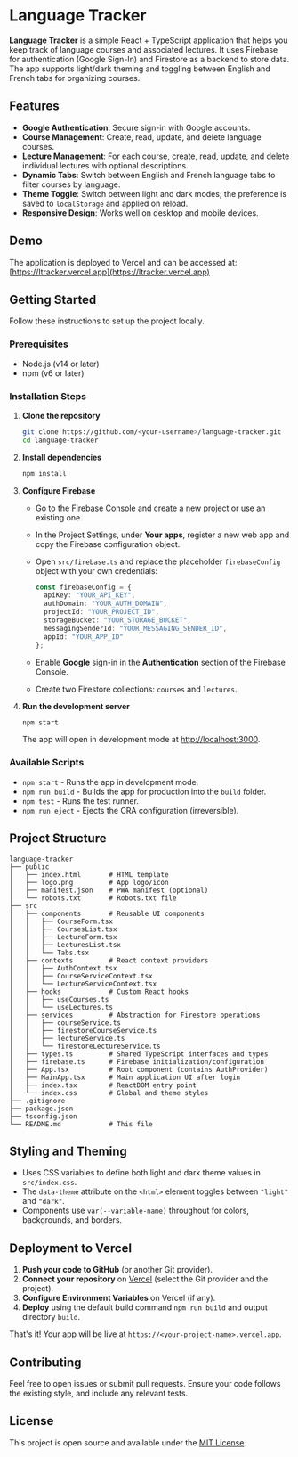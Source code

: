 # Language Tracker

**Language Tracker** is a simple React + TypeScript application that helps you keep track of language courses and associated lectures. It uses Firebase for authentication (Google Sign-In) and Firestore as a backend to store data. The app supports light/dark theming and toggling between English and French tabs for organizing courses.

## Features

* **Google Authentication**: Secure sign-in with Google accounts.
* **Course Management**: Create, read, update, and delete language courses.
* **Lecture Management**: For each course, create, read, update, and delete individual lectures with optional descriptions.
* **Dynamic Tabs**: Switch between English and French language tabs to filter courses by language.
* **Theme Toggle**: Switch between light and dark modes; the preference is saved to `localStorage` and applied on reload.
* **Responsive Design**: Works well on desktop and mobile devices.

## Demo

The application is deployed to Vercel and can be accessed at: [https://ltracker.vercel.app](https://ltracker.vercel.app)

## Getting Started

Follow these instructions to set up the project locally.

### Prerequisites

* Node.js (v14 or later)
* npm (v6 or later)

### Installation Steps

1. **Clone the repository**

   ```bash
   git clone https://github.com/<your-username>/language-tracker.git
   cd language-tracker
   ```

2. **Install dependencies**

   ```bash
   npm install
   ```

3. **Configure Firebase**

   * Go to the [Firebase Console](https://console.firebase.google.com/) and create a new project or use an existing one.
   * In the Project Settings, under **Your apps**, register a new web app and copy the Firebase configuration object.
   * Open `src/firebase.ts` and replace the placeholder `firebaseConfig` object with your own credentials:

     ```ts
     const firebaseConfig = {
       apiKey: "YOUR_API_KEY",
       authDomain: "YOUR_AUTH_DOMAIN",
       projectId: "YOUR_PROJECT_ID",
       storageBucket: "YOUR_STORAGE_BUCKET",
       messagingSenderId: "YOUR_MESSAGING_SENDER_ID",
       appId: "YOUR_APP_ID"
     };
     ```
   * Enable **Google** sign-in in the **Authentication** section of the Firebase Console.
   * Create two Firestore collections: `courses` and `lectures`.

4. **Run the development server**

   ```bash
   npm start
   ```

   The app will open in development mode at [http://localhost:3000](http://localhost:3000).

### Available Scripts

* `npm start` - Runs the app in development mode.
* `npm run build` - Builds the app for production into the `build` folder.
* `npm test` - Runs the test runner.
* `npm run eject` - Ejects the CRA configuration (irreversible).

## Project Structure

```
language-tracker
├── public
│   ├── index.html       # HTML template
│   ├── logo.png         # App logo/icon
│   ├── manifest.json    # PWA manifest (optional)
│   └── robots.txt       # Robots.txt file
├── src
│   ├── components       # Reusable UI components
│   │   ├── CourseForm.tsx
│   │   ├── CoursesList.tsx
│   │   ├── LectureForm.tsx
│   │   ├── LecturesList.tsx
│   │   └── Tabs.tsx
│   ├── contexts         # React context providers
│   │   ├── AuthContext.tsx
│   │   ├── CourseServiceContext.tsx
│   │   └── LectureServiceContext.tsx
│   ├── hooks            # Custom React hooks
│   │   ├── useCourses.ts
│   │   └── useLectures.ts
│   ├── services         # Abstraction for Firestore operations
│   │   ├── courseService.ts
│   │   ├── firestoreCourseService.ts
│   │   ├── lectureService.ts
│   │   └── firestoreLectureService.ts
│   ├── types.ts         # Shared TypeScript interfaces and types
│   ├── firebase.ts      # Firebase initialization/configuration
│   ├── App.tsx          # Root component (contains AuthProvider)
│   ├── MainApp.tsx      # Main application UI after login
│   ├── index.tsx        # ReactDOM entry point
│   └── index.css        # Global and theme styles
├── .gitignore
├── package.json
├── tsconfig.json
└── README.md            # This file
```

## Styling and Theming

* Uses CSS variables to define both light and dark theme values in `src/index.css`.
* The `data-theme` attribute on the `<html>` element toggles between `"light"` and `"dark"`.
* Components use `var(--variable-name)` throughout for colors, backgrounds, and borders.

## Deployment to Vercel

1. **Push your code to GitHub** (or another Git provider).
2. **Connect your repository** on [Vercel](https://vercel.com/) (select the Git provider and the project).
3. **Configure Environment Variables** on Vercel (if any).
4. **Deploy** using the default build command `npm run build` and output directory `build`.

That's it! Your app will be live at `https://<your-project-name>.vercel.app`.

## Contributing

Feel free to open issues or submit pull requests. Ensure your code follows the existing style, and include any relevant tests.

## License

This project is open source and available under the [MIT License](LICENSE).
